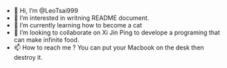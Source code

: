 - 👋 Hi, I’m @LeoTsai999
- 👀 I’m interested in writning README document.
- 🌱 I’m currently learning how to become a cat
- 💞️ I’m looking to collaborate on Xi Jin Ping to develope a programing that can make infinite food.
- 📫 How to reach me ? You can put your Macbook on the desk then destroy it.

<!---
LeoTsai999/LeoTsai999 is a ✨ special ✨ repository because its `README.md` (this file) appears on your GitHub profile.
You can click the Preview link to take a look at your changes.
--->
